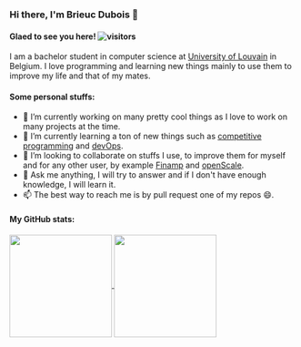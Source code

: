 ### Hi there, I'm Brieuc Dubois 👋

#### Glaed to see you here! ![visitors](https://visitor-badge.glitch.me/badge?page_id=BhasherBEL)

I am a bachelor student in computer science at [University of Louvain](https://github.com/uclouvain) in Belgium. I love programming and learning new things mainly to use them to improve my life and that of my mates.

#### Some personal stuffs:

- 🔭 I’m currently working on many pretty cool things as I love to work on many projects at the time.
- 🌱 I’m currently learning a ton of new things such as [competitive programming](https://github.com/BhasherBEL/competitive-programming) and [devOps](https://github.com/BhasherBEL/homelab).
- 👯 I’m looking to collaborate on stuffs I use, to improve them for myself and for any other user, by example [Finamp](https://github.com/jmshrv/finamp) and [openScale](https://github.com/oliexdev/openScale).
- 💬 Ask me anything, I will try to answer and if I don't have enough knowledge, I will learn it.
- 📫 The best way to reach me is by pull request one of my repos 😄.

#### My GitHub stats:

<a href="#">
<img align="center" height="180em" src="https://github-readme-stats.vercel.app/api?username=BhasherBEL&show_icons=true&hide_border=true&&count_private=true&include_all_commits=true" />
</a>
<a href="#">
<img align="center" height="180em" src="https://github-readme-stats.vercel.app/api/top-langs/?username=BhasherBEL&layout=compact&langs_count=8">
</a>
